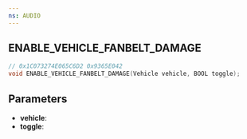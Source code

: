 ```yaml
---
ns: AUDIO
---
```

## ENABLE_​VEHICLE_​FANBELT_​DAMAGE

```c
// 0x1C073274E065C6D2 0x9365E042
void ENABLE_​VEHICLE_​FANBELT_​DAMAGE(Vehicle vehicle, BOOL toggle);
```


## Parameters
* **vehicle**: 
* **toggle**: 


